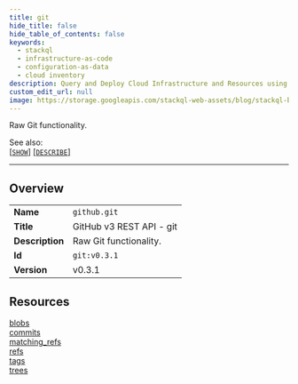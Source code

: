 ```yaml
---
title: git
hide_title: false
hide_table_of_contents: false
keywords:
  - stackql
  - infrastructure-as-code
  - configuration-as-data
  - cloud inventory
description: Query and Deploy Cloud Infrastructure and Resources using SQL
custom_edit_url: null
image: https://storage.googleapis.com/stackql-web-assets/blog/stackql-blog-post-featured-image.png
---
```

Raw Git functionality.  
    
See also:   
[[` SHOW `]](/docs/language-spec/show) [[` DESCRIBE `]](/docs/language-spec/describe)  
* * * 
## Overview
<table><tbody>
<tr><td><b>Name</b></td><td><code>github.git</code></td></tr>
<tr><td><b>Title</b></td><td>GitHub v3 REST API - git</td></tr>
<tr><td><b>Description</b></td><td>Raw Git functionality.</td></tr>
<tr><td><b>Id</b></td><td><code>git:v0.3.1</code></td></tr>
<tr><td><b>Version</b></td><td>v0.3.1</td></tr>
</tbody></table>

## Resources
<div class="row">
<div class="providerDocColumn">
<a href="/docs/providers/github/git/blobs">blobs</a><br />
<a href="/docs/providers/github/git/commits">commits</a><br />
<a href="/docs/providers/github/git/matching_refs">matching_refs</a><br />
</div>
<div class="providerDocColumn">
<a href="/docs/providers/github/git/refs">refs</a><br />
<a href="/docs/providers/github/git/tags">tags</a><br />
<a href="/docs/providers/github/git/trees">trees</a><br />
</div>
</div>
